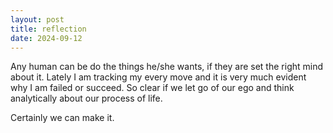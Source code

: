 ```yaml
---
layout: post 
title: reflection
date: 2024-09-12
---
```


Any human can be do the things he/she wants, if they are set the right mind about it. 
Lately I am tracking my every move and it is very much evident why I am failed or succeed. 
So clear if we let go of our ego and think analytically about our process of life. 

Certainly we can make it. 
